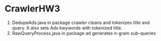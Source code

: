 # CrawlerHW3

1. DedupeAds.java in package crawler cleans and tokenizes title and query. It also sets Ads kwywords with tokenized title.   
2. RawQueryProcess.java in package ad generates n-gram sub-queries   
